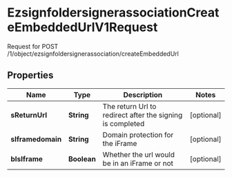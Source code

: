 

# EzsignfoldersignerassociationCreateEmbeddedUrlV1Request

Request for POST /1/object/ezsignfoldersignerassociation/createEmbeddedUrl

## Properties

| Name | Type | Description | Notes |
|------------ | ------------- | ------------- | -------------|
|**sReturnUrl** | **String** | The return Url to redirect after the signing is completed |  [optional] |
|**sIframedomain** | **String** | Domain protection for the iFrame |  [optional] |
|**bIsIframe** | **Boolean** | Whether the url would be in an iFrame or not |  [optional] |



